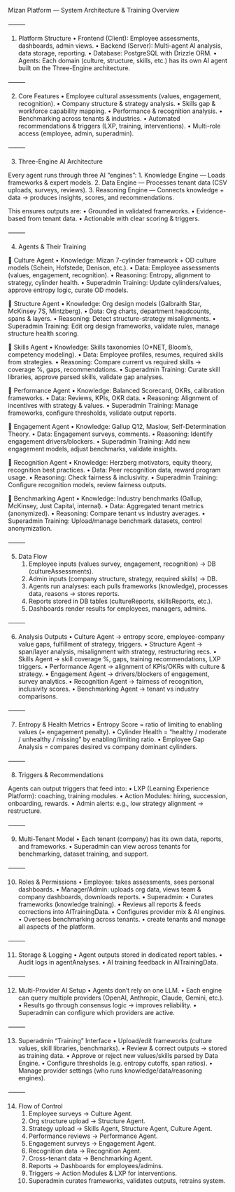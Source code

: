 Mizan Platform — System Architecture & Training Overview

⸻

1. Platform Structure
	•	Frontend (Client): Employee assessments, dashboards, admin views.
	•	Backend (Server): Multi-agent AI analysis, data storage, reporting.
	•	Database: PostgreSQL with Drizzle ORM.
	•	Agents: Each domain (culture, structure, skills, etc.) has its own AI agent built on the Three-Engine architecture.

⸻

2. Core Features
	•	Employee cultural assessments (values, engagement, recognition).
	•	Company structure & strategy analysis.
	•	Skills gap & workforce capability mapping.
	•	Performance & recognition analysis.
	•	Benchmarking across tenants & industries.
	•	Automated recommendations & triggers (LXP, training, interventions).
	•	Multi-role access (employee, admin, superadmin).

⸻

3. Three-Engine AI Architecture

Every agent runs through three AI “engines”:
	1.	Knowledge Engine — Loads frameworks & expert models.
	2.	Data Engine — Processes tenant data (CSV uploads, surveys, reviews).
	3.	Reasoning Engine — Connects knowledge + data → produces insights, scores, and recommendations.

This ensures outputs are:
	•	Grounded in validated frameworks.
	•	Evidence-based from tenant data.
	•	Actionable with clear scoring & triggers.

⸻

4. Agents & Their Training

🔹 Culture Agent
	•	Knowledge: Mizan 7-cylinder framework + OD culture models (Schein, Hofstede, Denison, etc.).
	•	Data: Employee assessments (values, engagement, recognition).
	•	Reasoning: Entropy, alignment to strategy, cylinder health.
	•	Superadmin Training: Update cylinders/values, approve entropy logic, curate OD models.

🔹 Structure Agent
	•	Knowledge: Org design models (Galbraith Star, McKinsey 7S, Mintzberg).
	•	Data: Org charts, department headcounts, spans & layers.
	•	Reasoning: Detect structure-strategy misalignments.
	•	Superadmin Training: Edit org design frameworks, validate rules, manage structure health scoring.

🔹 Skills Agent
	•	Knowledge: Skills taxonomies (O*NET, Bloom’s, competency modeling).
	•	Data: Employee profiles, resumes, required skills from strategies.
	•	Reasoning: Compare current vs required skills → coverage %, gaps, recommendations.
	•	Superadmin Training: Curate skill libraries, approve parsed skills, validate gap analyses.

🔹 Performance Agent
	•	Knowledge: Balanced Scorecard, OKRs, calibration frameworks.
	•	Data: Reviews, KPIs, OKR data.
	•	Reasoning: Alignment of incentives with strategy & values.
	•	Superadmin Training: Manage frameworks, configure thresholds, validate output reports.

🔹 Engagement Agent
	•	Knowledge: Gallup Q12, Maslow, Self-Determination Theory.
	•	Data: Engagement surveys, comments.
	•	Reasoning: Identify engagement drivers/blockers.
	•	Superadmin Training: Add new engagement models, adjust benchmarks, validate insights.

🔹 Recognition Agent
	•	Knowledge: Herzberg motivators, equity theory, recognition best practices.
	•	Data: Peer recognition data, reward program usage.
	•	Reasoning: Check fairness & inclusivity.
	•	Superadmin Training: Configure recognition models, review fairness outputs.

🔹 Benchmarking Agent
	•	Knowledge: Industry benchmarks (Gallup, McKinsey, Just Capital, internal).
	•	Data: Aggregated tenant metrics (anonymized).
	•	Reasoning: Compare tenant vs industry averages.
	•	Superadmin Training: Upload/manage benchmark datasets, control anonymization.

⸻

5. Data Flow
	1.	Employee inputs (values survey, engagement, recognition) → DB (cultureAssessments).
	2.	Admin inputs (company structure, strategy, required skills) → DB.
	3.	Agents run analyses: each pulls frameworks (knowledge), processes data, reasons → stores reports.
	4.	Reports stored in DB tables (cultureReports, skillsReports, etc.).
	5.	Dashboards render results for employees, managers, admins.

⸻

6. Analysis Outputs
	•	Culture Agent → entropy score, employee-company value gaps, fulfillment of strategy, triggers.
	•	Structure Agent → span/layer analysis, misalignment with strategy, restructuring recs.
	•	Skills Agent → skill coverage %, gaps, training recommendations, LXP triggers.
	•	Performance Agent → alignment of KPIs/OKRs with culture & strategy.
	•	Engagement Agent → drivers/blockers of engagement, survey analytics.
	•	Recognition Agent → fairness of recognition, inclusivity scores.
	•	Benchmarking Agent → tenant vs industry comparisons.

⸻

7. Entropy & Health Metrics
	•	Entropy Score = ratio of limiting to enabling values (+ engagement penalty).
	•	Cylinder Health = “healthy / moderate / unhealthy / missing” by enabling/limiting ratio.
	•	Employee Gap Analysis = compares desired vs company dominant cylinders.

⸻

8. Triggers & Recommendations

Agents can output triggers that feed into:
	•	LXP (Learning Experience Platform): coaching, training modules.
	•	Action Modules: hiring, succession, onboarding, rewards.
	•	Admin alerts: e.g., low strategy alignment → restructure.

⸻

9. Multi-Tenant Model
	•	Each tenant (company) has its own data, reports, and frameworks.
	•	Superadmin can view across tenants for benchmarking, dataset training, and support.

⸻

10. Roles & Permissions
	•	Employee: takes assessments, sees personal dashboards.
	•	Manager/Admin: uploads org data, views team & company dashboards, downloads reports.
	•	Superadmin:
	•	Curates frameworks (knowledge training).
	•	Reviews all reports & feeds corrections into AITrainingData.
	•	Configures provider mix & AI engines.
	•	Oversees benchmarking across tenants.
    •	create tenants and manage all aspects of the platform.

⸻

11. Storage & Logging
	•	Agent outputs stored in dedicated report tables.
	•	Audit logs in agentAnalyses.
	•	AI training feedback in AITrainingData.

⸻

12. Multi-Provider AI Setup
	•	Agents don’t rely on one LLM.
	•	Each engine can query multiple providers (OpenAI, Anthropic, Claude, Gemini, etc.).
	•	Results go through consensus logic → improves reliability.
	•	Superadmin can configure which providers are active.

⸻

13. Superadmin “Training” Interface
	•	Upload/edit frameworks (culture values, skill libraries, benchmarks).
	•	Review & correct outputs → stored as training data.
	•	Approve or reject new values/skills parsed by Data Engine.
	•	Configure thresholds (e.g. entropy cutoffs, span ratios).
	•	Manage provider settings (who runs knowledge/data/reasoning engines).

⸻

14. Flow of Control
	1.	Employee surveys → Culture Agent.
	2.	Org structure upload → Structure Agent.
	3.	Strategy upload → Skills Agent, Structure Agent, Culture Agent.
	4.	Performance reviews → Performance Agent.
	5.	Engagement surveys → Engagement Agent.
	6.	Recognition data → Recognition Agent.
	7.	Cross-tenant data → Benchmarking Agent.
	8.	Reports → Dashboards for employees/admins.
	9.	Triggers → Action Modules & LXP for interventions.
	10.	Superadmin curates frameworks, validates outputs, retrains system.